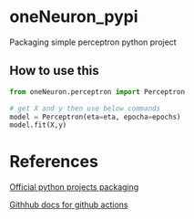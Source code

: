 # oneNeuron_pypi
Packaging simple perceptron python project

## How to use this
```python
from oneNeuron.perceptron import Perceptron

# get X and y then use below commands
model = Perceptron(eta=eta, epocha=epochs)
model.fit(X,y)
```

# References
[Official python projects packaging](https://packaging.python.org/tutorials/packaging-projects/)

[Githhub docs for github actions](https://docs.github.com/en/actions/automating-builds-and-tests/building-and-testing-python#publishing-to-package-registries)